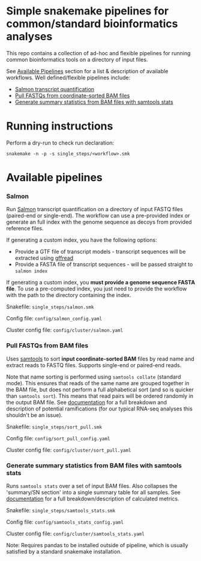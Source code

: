 # Simple snakemake pipelines for common/standard bioinformatics analyses


This repo contains a collection of ad-hoc and flexible pipelines for running common bioinformatics tools on a directory of input files.

See [Available Pipelines](#Available-pipelines) section for a list & description of available workflows. Well defined/flexible pipelines include:
- [Salmon transcript quantification](#Salmon)
- [Pull FASTQs from coordinate-sorted BAM files](#Pull-FASTQs-from-BAM-files)
- [Generate summary statistics from BAM files with samtools stats](#Generate-summary-statistics-from-BAM-files-with-samtools-stats)

# Running instructions

Perform a dry-run to check run declaration:
```
snakemake -n -p -s single_steps/<workflow>.smk
```

# Available pipelines

### Salmon

Run [Salmon](https://github.com/COMBINE-lab/salmon) transcript quantification on a directory of input FASTQ files (paired-end or single-end). The workflow can use a pre-provided index or generate an full index with the genome sequence as decoys from provided reference files.

If generating a custom index, you have the following options:
- Provide a GTF file of transcript models - transcript sequences will be extracted using [gffread](https://github.com/gpertea/gffread)
- Provide a FASTA file of transcript sequences - will be passed straight to `salmon index`

If generating a custom index, you **must provide a genome sequence FASTA file**. To use a pre-computed index, you just need to provide the workflow with the path to the directory containing the index.

Snakefile: `single_steps/salmon.smk`

Config file: `config/salmon_config.yaml`

Cluster config file: `config/cluster/salmon.yaml`


### Pull FASTQs from BAM files

Uses [samtools](https://github.com/samtools/samtools) to sort **input coordinate-sorted BAM** files by read name and extract reads to FASTQ files. Supports single-end or paired-end reads.

Note that name sorting is performed using `samtools collate` (standard mode). This ensures that reads of the same name are grouped together in the BAM file, but does not perform a full alphabetical sort (and so is quicker than `samtools sort`). This means that read pairs will be ordered randomly in the output BAM file. See [documentation](http://www.htslib.org/doc/samtools-collate.html) for a full breakdown and description of potential ramifications (for our typical RNA-seq analyses this shouldn't be an issue).

Snakefile: `single_steps/sort_pull.smk`

Config file: `config/sort_pull_config.yaml`

Cluster config file: `config/cluster/sort_pull.yaml`


### Generate summary statistics from BAM files with samtools stats

Runs `samtools stats` over a set of input BAM files. Also collapses the 'summary/SN section' into a single summary table for all samples. See [documentation](http://www.htslib.org/doc/samtools-stats.html) for a full breakdown/description of calculated metrics.

Snakefile: `single_steps/samtools_stats.smk`

Config file: `config/samtools_stats_config.yaml`

Cluster config file: `config/cluster/samtools_stats.yaml`

Note: Requires pandas to be installed outside of pipeline, which is usually satisfied by a standard snakemake installation.
